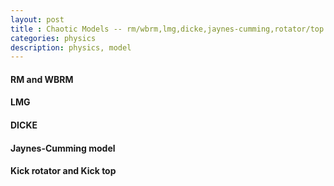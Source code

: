 ```yaml
---
layout: post
title : Chaotic Models -- rm/wbrm,lmg,dicke,jaynes-cumming,rotator/top
categories: physics
description: physics, model
---
```


#### RM and WBRM


#### LMG


#### DICKE


#### Jaynes-Cumming model



#### Kick rotator and Kick top

